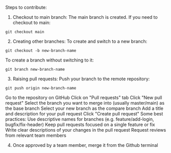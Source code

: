 Steps to contribute:
1. Checkout to main  branch:
The main branch is created. 
If you need to checkout to main:

`git checkout main`

2. Creating other branches:
To create and switch to a new branch:

`git checkout -b new-branch-name`

To create a branch without switching to it:

`git branch new-branch-name`

3. Raising pull requests:
Push your branch to the remote repository:

`git push origin new-branch-name`

Go to the repository on GitHub
Click on "Pull requests" tab
Click "New pull request"
Select the branch you want to merge into (usually master/main) as the base branch
Select your new branch as the compare branch
Add a title and description for your pull request
Click "Create pull request"
Some best practices:
Use descriptive names for branches (e.g. feature/add-login, bugfix/fix-header)
Keep pull requests focused on a single feature or fix
Write clear descriptions of your changes in the pull request
Request reviews from relevant team members

4. Once approved by a team member, merge it from the Github terminal
